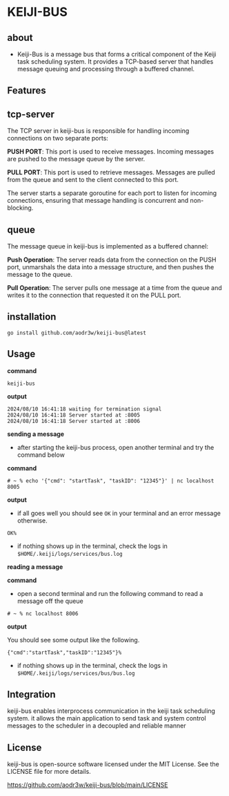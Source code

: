 # KEIJI-BUS

## about

- Keiji-Bus is a message bus that forms a critical component of the Keiji task scheduling system. It provides a TCP-based server that handles message queuing and processing through a buffered channel.

## Features

## tcp-server

The TCP server in keiji-bus is responsible for handling incoming connections on two separate ports:

**PUSH PORT**: This port is used to receive messages. Incoming messages are pushed to the message queue by the server.

**PULL PORT**: This port is used to retrieve messages. Messages are pulled from the queue and sent to the client connected to this port.

The server starts a separate goroutine for each port to listen for incoming connections, ensuring that message handling is concurrent and non-blocking.

## queue

The message queue in keiji-bus is implemented as a buffered channel:

**Push Operation**: The server reads data from the connection on the PUSH port, unmarshals the data into a message structure, and then pushes the message to the queue.

**Pull Operation**: The server pulls one message at a time from the queue and writes it to the connection that requested it on the PULL port.

## installation

```
go install github.com/aodr3w/keiji-bus@latest
```

## Usage

**command**

```
keiji-bus
```

**output**

```
2024/08/10 16:41:18 waiting for termination signal
2024/08/10 16:41:18 Server started at :8005
2024/08/10 16:41:18 Server started at :8006
```
**sending a message**

- after starting the keiji-bus process, open another terminal and try the command below

**command**

```
# ~ % echo '{"cmd": "startTask", "taskID": "12345"}' | nc localhost 8005
```   
**output**

- if all goes well you should see `OK` in your terminal and an error message otherwise. 

```
OK%
```
- if nothing shows up in the terminal, check the logs in `$HOME/.keiji/logs/services/bus.log`

**reading a message**

**command**

- open a second terminal and run the following command to read a message off the queue

```
# ~ % nc localhost 8006 
```

**output**

You should see some output like the following.

```
{"cmd":"startTask","taskID":"12345"}%
```

- if nothing shows up in the terminal, check the logs in `$HOME/.keiji/logs/services/bus/bus.log`

## Integration

keiji-bus enables interprocess communication in the keiji task scheduling system. it allows the main application to send task and system control messages to the scheduler in a decoupled and reliable manner

## License
keiji-bus is open-source software licensed under the MIT License. See the LICENSE file for more details.

https://github.com/aodr3w/keiji-bus/blob/main/LICENSE